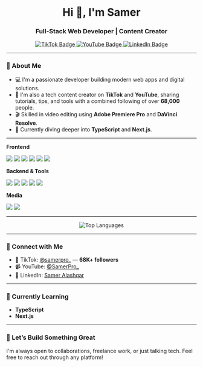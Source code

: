 <h1 align="center">Hi 👋, I'm Samer</h1>
<h3 align="center">Full-Stack Web Developer | Content Creator</h3>

<p align="center">
  <a href="https://www.tiktok.com/@samerpro_" target="_blank">
    <img src="https://img.shields.io/badge/TikTok-%40samerpro_-000?style=for-the-badge&logo=tiktok&logoColor=white" alt="TikTok Badge"/>
  </a>
  <a href="https://www.youtube.com/@SamerPro_" target="_blank">
    <img src="https://img.shields.io/badge/YouTube-%40SamerPro_-FF0000?style=for-the-badge&logo=youtube&logoColor=white" alt="YouTube Badge"/>
  </a>
  <a href="https://www.linkedin.com/in/samer-alashqar-4a4327253" target="_blank">
    <img src="https://img.shields.io/badge/LinkedIn-Samer_Alashqar-0077B5?style=for-the-badge&logo=linkedin&logoColor=white" alt="LinkedIn Badge"/>
  </a>
</p>

---

### 🚀 About Me
- 💻 I'm a passionate developer building modern web apps and digital solutions.
- 📸 I'm also a tech content creator on **TikTok** and **YouTube**, sharing tutorials, tips, and tools with a combined following of over **68,000** people.
- 🎬 Skilled in video editing using **Adobe Premiere Pro** and **DaVinci Resolve**.
- 🌱 Currently diving deeper into **TypeScript** and **Next.js**.

---


**Frontend**
<p>
  <img src="https://img.shields.io/badge/HTML5-E34F26?style=flat&logo=html5&logoColor=white"/>
  <img src="https://img.shields.io/badge/CSS3-1572B6?style=flat&logo=css3&logoColor=white"/>
  <img src="https://img.shields.io/badge/Bootstrap-7952B3?style=flat&logo=bootstrap&logoColor=white"/>
  <img src="https://img.shields.io/badge/JavaScript-F7DF1E?style=flat&logo=javascript&logoColor=black"/>
  <img src="https://img.shields.io/badge/jQuery-0769AD?style=flat&logo=jquery&logoColor=white"/>
  <img src="https://img.shields.io/badge/React-61DAFB?style=flat&logo=react&logoColor=black"/>
</p>

**Backend & Tools**
<p>
  <img src="https://img.shields.io/badge/Node.js-339933?style=flat&logo=node.js&logoColor=white"/>
  <img src="https://img.shields.io/badge/Express.js-000000?style=flat&logo=express&logoColor=white"/>
  <img src="https://img.shields.io/badge/MongoDB-47A248?style=flat&logo=mongodb&logoColor=white"/>
  <img src="https://img.shields.io/badge/Postman-FF6C37?style=flat&logo=postman&logoColor=white"/>
  <img src="https://img.shields.io/badge/GCP-4285F4?style=flat&logo=google-cloud&logoColor=white"/>
</p>

**Media**
<p>
  <img src="https://img.shields.io/badge/Adobe%20Premiere%20Pro-9999FF?style=flat&logo=adobepremierepro&logoColor=white"/>
  <img src="https://img.shields.io/badge/DaVinci%20Resolve-1A1A1A?style=flat&logo=blackmagicdesign&logoColor=white"/>
</p>

---


<p align="center">
  <img src="https://github-readme-stats.vercel.app/api/top-langs/?username=SamerPro-115&layout=compact&theme=radical" alt="Top Languages" />
</p>

---

### 📱 Connect with Me

- 📲 TikTok: [@samerpro_](https://www.tiktok.com/@samerpro_) — **68K+ followers**
- 📹 YouTube: [@SamerPro_](https://www.youtube.com/@SamerPro_)
- 💼 LinkedIn: [Samer Alashqar](https://www.linkedin.com/in/samer-alashqar-4a4327253)

---

### 🧠 Currently Learning

- **TypeScript**
- **Next.js**

---

### 🤝 Let’s Build Something Great

I'm always open to collaborations, freelance work, or just talking tech. Feel free to reach out through any platform!

